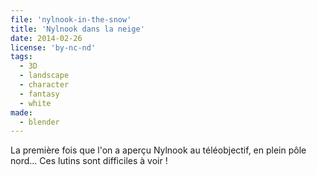 ```yaml
---
file: 'nylnook-in-the-snow'
title: 'Nylnook dans la neige'
date: 2014-02-26
license: 'by-nc-nd'
tags:
  - 3D
  - landscape
  - character
  - fantasy
  - white
made:
  - blender
---
```


La première fois que l'on a aperçu Nylnook au téléobjectif, en plein pôle nord... Ces lutins sont difficiles à voir !
